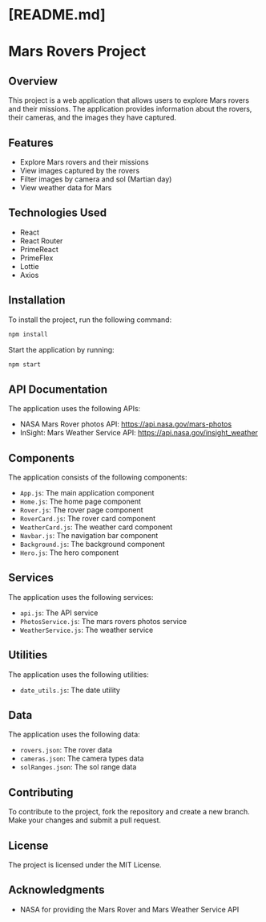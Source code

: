 

[README.md]
================

Mars Rovers Project
================

Overview
--------

This project is a web application that allows users to explore Mars rovers and their missions. The application provides information about the rovers, their cameras, and the images they have captured.

Features
--------

* Explore Mars rovers and their missions
* View images captured by the rovers
* Filter images by camera and sol (Martian day)
* View weather data for Mars

Technologies Used
----------------

* React
* React Router
* PrimeReact
* PrimeFlex
* Lottie
* Axios

Installation
------------

To install the project, run the following command:

```bash
npm install
```

Start the application by running:

```bash
npm start
```

API Documentation
-----------------

The application uses the following APIs:

* NASA Mars Rover photos API: https://api.nasa.gov/mars-photos
* InSight: Mars Weather Service API: https://api.nasa.gov/insight_weather


Components
------------

The application consists of the following components:

* `App.js`: The main application component
* `Home.js`: The home page component
* `Rover.js`: The rover page component
* `RoverCard.js`: The rover card component
* `WeatherCard.js`: The weather card component
* `Navbar.js`: The navigation bar component
* `Background.js`: The background component
* `Hero.js`: The hero component

Services
---------

The application uses the following services:

* `api.js`: The API service
* `PhotosService.js`: The mars rovers photos service
* `WeatherService.js`: The weather service

Utilities
------------

The application uses the following utilities:

* `date_utils.js`: The date utility

Data
------

The application uses the following data:

* `rovers.json`: The rover data
* `cameras.json`: The camera types data
* `solRanges.json`: The sol range data

Contributing
------------

To contribute to the project, fork the repository and create a new branch. Make your changes and submit a pull request.

License
-------

The project is licensed under the MIT License.

Acknowledgments
---------------

* NASA for providing the Mars Rover and Mars Weather Service API 
